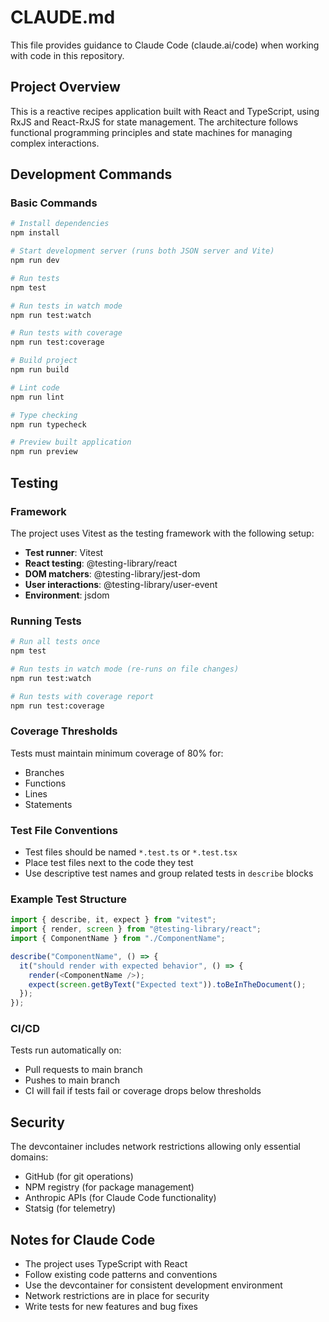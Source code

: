 # CLAUDE.md

This file provides guidance to Claude Code (claude.ai/code) when working with code in this repository.

## Project Overview

This is a reactive recipes application built with React and TypeScript, using RxJS and React-RxJS for state management. The architecture follows functional programming principles and state machines for managing complex interactions.

## Development Commands

### Basic Commands

```bash
# Install dependencies
npm install

# Start development server (runs both JSON server and Vite)
npm run dev

# Run tests
npm test

# Run tests in watch mode
npm run test:watch

# Run tests with coverage
npm run test:coverage

# Build project
npm run build

# Lint code
npm run lint

# Type checking
npm run typecheck

# Preview built application
npm run preview
```

## Testing

### Framework

The project uses Vitest as the testing framework with the following setup:

- **Test runner**: Vitest
- **React testing**: @testing-library/react
- **DOM matchers**: @testing-library/jest-dom
- **User interactions**: @testing-library/user-event
- **Environment**: jsdom

### Running Tests

```bash
# Run all tests once
npm test

# Run tests in watch mode (re-runs on file changes)
npm run test:watch

# Run tests with coverage report
npm run test:coverage
```

### Coverage Thresholds

Tests must maintain minimum coverage of 80% for:

- Branches
- Functions
- Lines
- Statements

### Test File Conventions

- Test files should be named `*.test.ts` or `*.test.tsx`
- Place test files next to the code they test
- Use descriptive test names and group related tests in `describe` blocks

### Example Test Structure

```typescript
import { describe, it, expect } from "vitest";
import { render, screen } from "@testing-library/react";
import { ComponentName } from "./ComponentName";

describe("ComponentName", () => {
  it("should render with expected behavior", () => {
    render(<ComponentName />);
    expect(screen.getByText("Expected text")).toBeInTheDocument();
  });
});
```

### CI/CD

Tests run automatically on:

- Pull requests to main branch
- Pushes to main branch
- CI will fail if tests fail or coverage drops below thresholds

## Security

The devcontainer includes network restrictions allowing only essential domains:

- GitHub (for git operations)
- NPM registry (for package management)
- Anthropic APIs (for Claude Code functionality)
- Statsig (for telemetry)

## Notes for Claude Code

- The project uses TypeScript with React
- Follow existing code patterns and conventions
- Use the devcontainer for consistent development environment
- Network restrictions are in place for security
- Write tests for new features and bug fixes
